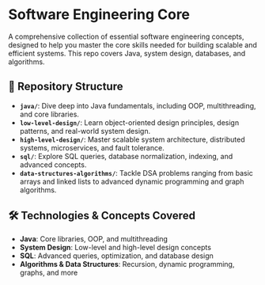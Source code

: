 # Software Engineering Core

A comprehensive collection of essential software engineering concepts, designed to help you master the core skills needed for building scalable and efficient systems. This repo covers Java, system design, databases, and algorithms.

## 📂 Repository Structure

- **`java/`**: Dive deep into Java fundamentals, including OOP, multithreading, and core libraries.
- **`low-level-design/`**: Learn object-oriented design principles, design patterns, and real-world system design.
- **`high-level-design/`**: Master scalable system architecture, distributed systems, microservices, and fault tolerance.
- **`sql/`**: Explore SQL queries, database normalization, indexing, and advanced concepts.
- **`data-structures-algorithms/`**: Tackle DSA problems ranging from basic arrays and linked lists to advanced dynamic programming and graph algorithms.

## 🛠️ Technologies & Concepts Covered

- **Java**: Core libraries, OOP, and multithreading
- **System Design**: Low-level and high-level design concepts
- **SQL**: Advanced queries, optimization, and database design
- **Algorithms & Data Structures**: Recursion, dynamic programming, graphs, and more
